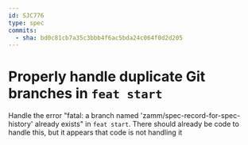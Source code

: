 ```yaml
---
id: SJC776
type: spec
commits:
  - sha: bd0c81cb7a35c3bbb4f6ac5bda24c064f0d2d205
---
```


# Properly handle duplicate Git branches in `feat start`

Handle the error "fatal: a branch named 'zamm/spec-record-for-spec-history' already exists" in `feat start`. There should already be code to handle this, but it appears that code is not handling it
